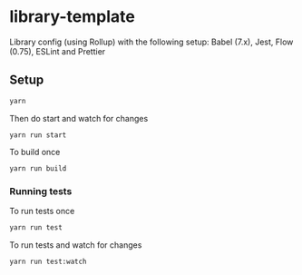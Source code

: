 # library-template

Library config (using Rollup) with the following setup: Babel (7.x), Jest, Flow (0.75), ESLint and Prettier

## Setup

```sh
yarn
```

Then do start and watch for changes

```
yarn run start
```

To build once

```
yarn run build
```

### Running tests

To run tests once

```sh
yarn run test
```

To run tests and watch for changes

```sh
yarn run test:watch
```
